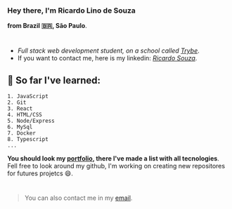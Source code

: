 ### Hey there, I'm Ricardo Lino de Souza
__from Brazil :brazil:, São Paulo__.
#
- *Full stack web development student, on a school called [Trybe](https://www.betrybe.com)*.
- If you want to contact me, here is my linkedin: *[Ricardo Souza](https://www.linkedin.com/in/ricardolinosouza/)*.
## :brain: So far I've learned:
```
1. JavaScript
2. Git
3. React
4. HTML/CSS
5. Node/Express
6. MySql
7. Docker
8. Typescript
...
```
****You should look my [portfolio](https://ricardosouza03.github.io/), there I've made a list with all tecnologies****. <br />
Fell free to look around my github, I'm working on creating new repositores for futures projetcs :smile:.
#
> You can also contact me in my [email](mailto:rl03souza@gmail.com).
